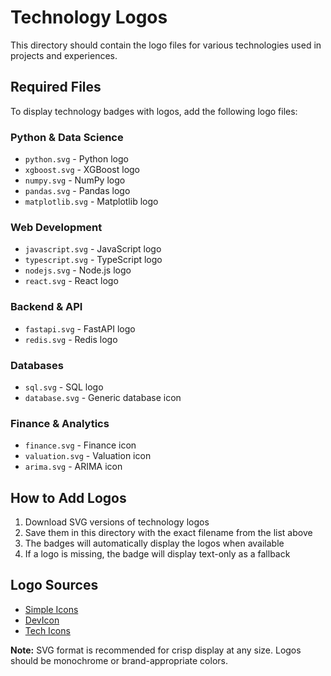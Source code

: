# Technology Logos

This directory should contain the logo files for various technologies used in projects and experiences.

## Required Files

To display technology badges with logos, add the following logo files:

### Python & Data Science
- `python.svg` - Python logo
- `xgboost.svg` - XGBoost logo
- `numpy.svg` - NumPy logo  
- `pandas.svg` - Pandas logo
- `matplotlib.svg` - Matplotlib logo

### Web Development
- `javascript.svg` - JavaScript logo
- `typescript.svg` - TypeScript logo
- `nodejs.svg` - Node.js logo
- `react.svg` - React logo

### Backend & API
- `fastapi.svg` - FastAPI logo
- `redis.svg` - Redis logo

### Databases
- `sql.svg` - SQL logo
- `database.svg` - Generic database icon

### Finance & Analytics
- `finance.svg` - Finance icon
- `valuation.svg` - Valuation icon
- `arima.svg` - ARIMA icon

## How to Add Logos

1. Download SVG versions of technology logos
2. Save them in this directory with the exact filename from the list above
3. The badges will automatically display the logos when available
4. If a logo is missing, the badge will display text-only as a fallback

## Logo Sources

- [Simple Icons](https://simpleicons.org/)
- [DevIcon](https://devicon.dev/)
- [Tech Icons](https://techicons.dev/)

**Note:** SVG format is recommended for crisp display at any size. Logos should be monochrome or brand-appropriate colors.

